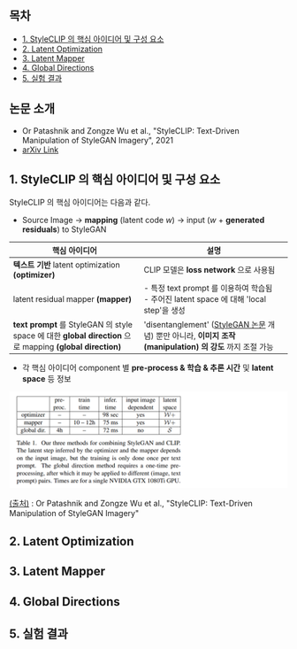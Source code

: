 ## 목차

* [1. StyleCLIP 의 핵심 아이디어 및 구성 요소](#1-styleclip-의-핵심-아이디어-및-구성-요소)
* [2. Latent Optimization](#2-latent-optimization)
* [3. Latent Mapper](#3-latent-mapper)
* [4. Global Directions](#4-global-directions)
* [5. 실험 결과](#5-실험-결과)

## 논문 소개

* Or Patashnik and Zongze Wu et al., "StyleCLIP: Text-Driven Manipulation of StyleGAN Imagery", 2021
* [arXiv Link](https://arxiv.org/pdf/2103.17249)

## 1. StyleCLIP 의 핵심 아이디어 및 구성 요소

StyleCLIP 의 핵심 아이디어는 다음과 같다.

* Source Image → **mapping** (latent code $w$) → input ($w$ + **generated residuals**) to StyleGAN

| 핵심 아이디어                                                                                              | 설명                                                                                                                     |
|------------------------------------------------------------------------------------------------------|------------------------------------------------------------------------------------------------------------------------|
| **텍스트 기반** latent optimization **(optimizer)**                                                       | CLIP 모델은 **loss network** 으로 사용됨                                                                                       |
| latent residual mapper **(mapper)**                                                                  | - 특정 text prompt 를 이용하여 학습됨<br>- 주어진 latent space 에 대해 'local step'을 생성                                                |
| **text prompt** 를 StyleGAN 의 style space 에 대한 **global direction** 으로 mapping **(global direction)** | 'disentanglement' ([StyleGAN 논문](https://arxiv.org/pdf/1812.04948) 개념) 뿐만 아니라, **이미지 조작 (manipulation) 의 강도** 까지 조절 가능 |

* 각 핵심 아이디어 component 별 **pre-process & 학습 & 추론 시간** 및 **latent space** 등 정보

![image](../images/StyleCLIP_1.PNG)

[(출처)](https://arxiv.org/pdf/2103.17249) : Or Patashnik and Zongze Wu et al., "StyleCLIP: Text-Driven Manipulation of StyleGAN Imagery"

## 2. Latent Optimization

## 3. Latent Mapper

## 4. Global Directions

## 5. 실험 결과